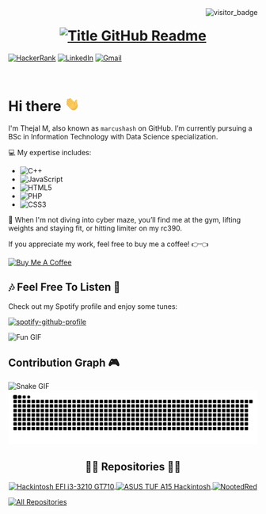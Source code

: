 <img align="right" src="https://api.visitorbadge.io/api/visitors?path=https%3A%2F%2Fgithub.com%2Fmarcushash&countColor=%23263759&style=default" alt="visitor_badge">

<h1 style="text-align: center;">
  <a href="https://git.io/typing-svg" target="_blank">
    <img src="https://readme-typing-svg.herokuapp.com?font=Inter&weight=800&size=35&duration=3000&pause=500&multiline=true&width=650&height=140&lines=Hello+there%2C+I'm+Thejal+M+%E2%9D%A4" alt="Title GitHub Readme" />
  </a>
</h1>

[![HackerRank](https://img.shields.io/badge/HackerRank-thejalm-informational?style=flat-square&color=00EA64&logo=hackerrank&logoColor=white)](https://www.hackerrank.com/profile/thejalm)
[![LinkedIn](https://img.shields.io/badge/LinkedIn-Thejal%20M-informational?style=flat-square&logo=linkedin&logoColor=white)](https://www.linkedin.com/in/thejal-murali-a4a014282/)
[![Gmail](https://img.shields.io/badge/Gmail-vv2004thejal@gmail.com-informational?style=flat-square&color=EA4335&logo=gmail&logoColor=white)](mailto:vv2004thejal@gmail.com?subject=Hey!)

<br>

# Hi there <img src="https://raw.githubusercontent.com/marcushash/marcushash/main/wave.gif" width="30px">

I'm Thejal M, also known as `marcushash` on GitHub. I’m currently pursuing a BSc in Information Technology with Data Science specialization.

💻 My expertise includes:
- ![C++](https://img.shields.io/badge/-C++-00599C?style=flat-square&logo=c%2B%2B&logoColor=white)
- ![JavaScript](https://img.shields.io/badge/-JavaScript-F7DF1E?style=flat-square&logo=javascript&logoColor=black)
- ![HTML5](https://img.shields.io/badge/-HTML5-E34F26?style=flat-square&logo=html5&logoColor=white)
- ![PHP](https://img.shields.io/badge/-PHP-777BB4?style=flat-square&logo=php&logoColor=white)
- ![CSS3](https://img.shields.io/badge/-CSS3-1572B6?style=flat-square&logo=css3&logoColor=white)

💪 When I'm not diving into cyber maze, you’ll find me at the gym, lifting weights and staying fit, or hitting limiter on my rc390.

If you appreciate my work, feel free to buy me a coffee! 👉👈

<a href="https://ko-fi.com/marcushash" target="_blank"><img src="https://cdn.buymeacoffee.com/buttons/v2/default-red.png" alt="Buy Me A Coffee" width="150" ></a>

<h2>🎶 Feel Free To Listen 🎵</h2>

Check out my Spotify profile and enjoy some tunes:

[![spotify-github-profile](https://spotify-github-profile.kittinanx.com/api/view?uid=k8gw1fizupknhfzbcaloidcgt&cover_image=true&theme=default&show_offline=false&background_color=121212&interchange=false&bar_color=53b14f&bar_color_cover=true)](https://github.com/kittinan/spotify-github-profile)

<img src="https://i.giphy.com/media/v1.Y2lkPTc5MGI3NjExZmdrODlzMW9jOGk2N3RidnZpMTR2MjJxaWxwbGp4ejNqeXRhM202ZSZlcD12MV9pbnRlcm5hbF9naWZfYnlfaWQmY3Q9Zw/Y32JWKnlPhrFVwOSm1/giphy.gif" alt="Fun GIF" width="100">

## Contribution Graph 🎮

![Snake GIF](https://github.com/marcushash/marcushash/blob/output/github-contribution-grid-snake.gif)  
![Dark Mode Snake SVG](https://github.com/marcushash/marcushash/blob/output/github-snake-dark.svg)  

<h2 style="text-align: center;">👨‍💻 Repositories 👨‍💻</h2>

<p align="center">
  <a href="https://github.com/marcushash/Hackintosh-EFI-i3-3210-GT710">
    <img width="280" src="https://github-readme-stats.vercel.app/api/pin/?username=marcushash&repo=Hackintosh-EFI-i3-3210-GT710&theme=react&bg_color=1F222E&title_color=F85D7F&hide_border=true&icon_color=F8D866&show_icons=false" align="center" alt="Hackintosh EFI i3-3210 GT710"/>
  </a>
  <a href="https://github.com/marcushash/ASUS-TUF-A15-HACKINTOSH">
    <img width="350" src="https://github-readme-stats.vercel.app/api/pin/?username=marcushash&repo=ASUS-TUF-A15-HACKINTOSH&theme=react&bg_color=1F222E&title_color=F85D7F&hide_border=true&icon_color=F8D866&show_icons=false" align="center" alt="ASUS TUF A15 Hackintosh"/>
  </a>
  <a href="https://github.com/marcushash/NootedRed">
    <img width="300" src="https://github-readme-stats.vercel.app/api/pin/?username=marcushash&repo=NootedRed&theme=react&bg_color=1F222E&title_color=F85D7F&hide_border=true&icon_color=F8D866&show_icons=false" align="center" alt="NootedRed"/>
  </a>
</p>

<a href="https://github.com/marcushash?tab=repositories"><img alt="All Repositories" title="All Repositories" src="https://custom-icon-badges.demolab.com/badge/-Click%20Here%20For%20All%20My%20Repos-1F222E?style=for-the-badge&logoColor=white&logo=repo"/></a>
